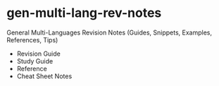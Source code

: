 # gen-multi-lang-rev-notes
General Multi-Languages Revision Notes (Guides, Snippets, Examples, References, Tips)

- Revision Guide
- Study Guide
- Reference
- Cheat Sheet Notes
